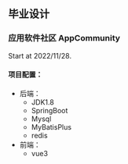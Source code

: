 ## 毕业设计
### 应用软件社区 AppCommunity
  Start at 2022/11/28.
#### 项目配置：
- 后端：
    - JDK1.8 
    - SpringBoot
    - Mysql
    - MyBatisPlus
    - redis
- 前端：
  - vue3